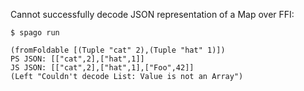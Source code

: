 Cannot successfully decode JSON representation of a Map over FFI:
```
$ spago run

(fromFoldable [(Tuple "cat" 2),(Tuple "hat" 1)])
PS JSON: [["cat",2],["hat",1]]
JS JSON: [["cat",2],["hat",1],["Foo",42]]
(Left "Couldn't decode List: Value is not an Array")
```
